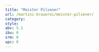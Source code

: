 ```yaml
---
title: "Meister Pilsener"
url: /martini-brauerei/meister-pilsener/
category: 
style: 
abv: 5.1
ibu: 0
srm: 0
upc: 0
---
```


